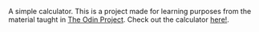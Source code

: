A simple calculator. This is a project made for learning purposes from the material taught in [The Odin Project](https://www.theodinproject.com). Check out the calculator [here!](https://idinyte.github.io/simple-calculator/).
